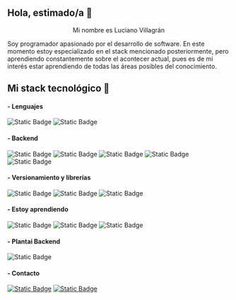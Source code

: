 ## Hola, estimado/a 👋

<p align="center">Mi nombre es Luciano Villagrán</p>
Soy programador apasionado por el desarrollo de software. En este momento estoy especializado en el stack mencionado posteriormente, pero aprendiendo constantemente sobre el acontecer actual, pues es de mi interés estar aprendiendo de todas las áreas posibles del conocimiento.

## Mi stack tecnológico 🧰

#### - Lenguajes
![Static Badge](https://img.shields.io/badge/javascript-black?style=for-the-badge&logo=javascript)
![Static Badge](https://img.shields.io/badge/typescript-black?style=for-the-badge&logo=typescript)


#### - Backend 

![Static Badge](https://img.shields.io/badge/node.js-green?style=for-the-badge&logo=node.js&logoColor=%23FFFFFF&color=%235FA04E)
![Static Badge](https://img.shields.io/badge/docker-blue?style=for-the-badge&logo=docker&logoColor=%23FFFFFF)
![Static Badge](https://img.shields.io/badge/nestjs-red?style=for-the-badge&logo=nestjs&logoColor=%23FFFFFF&color=%23cb3234)
![Static Badge](https://img.shields.io/badge/mysql-blue?style=for-the-badge&logo=mysql&logoColor=%23FFFFFF&color=%234479A1)
![Static Badge](https://img.shields.io/badge/mongodb-green?style=for-the-badge&logo=mongodb&logoColor=%23FFFFFF&color=%2347A248)

#### - Versionamiento y librerías

![Static Badge](https://img.shields.io/badge/github-black?style=for-the-badge&logo=github)
![Static Badge](https://img.shields.io/badge/npm-black?style=for-the-badge&logo=npm&color=%23CB3837)
![Static Badge](https://img.shields.io/badge/yarn-black?style=for-the-badge&logo=yarn&logoColor=%23FFFF&color=%232C8EBB)

#### - Estoy aprendiendo

![Static Badge](https://img.shields.io/badge/vue-black?style=for-the-badge&logo=vue.js&logoColor=%23FFFF&color=%234FC08D)
![Static Badge](https://img.shields.io/badge/nuxt-black?style=for-the-badge&logo=nuxt&logoColor=%23FFFF&color=%2300DC82)
![Static Badge](https://img.shields.io/badge/python-black?style=for-the-badge&logo=python&logoColor=%233776AB)


#### - Plantai Backend
![Static Badge](https://img.shields.io/badge/plantai-blue?style=for-the-badge)

#### - Contacto
[![Static Badge](https://img.shields.io/badge/correo-white?style=for-the-badge&logo=gmail)](mailto:luciano.villagran2017@umce.cl)
[![Static Badge](https://img.shields.io/badge/linkedin-blue?style=for-the-badge&logo=linkedin&color=%230e76a8)](https://www.linkedin.com/in/luciano-villagr%C3%A1n-1a7a66227/)

